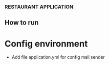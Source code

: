 ### RESTAURANT APPLICATION

## How to run

# Config environment
- Add file application.yml for config mail sender


